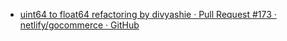 -	[uint64 to float64 refactoring by divyashie · Pull Request #173 · netlify/gocommerce · GitHub](https://github.com/netlify/gocommerce/pull/173)
